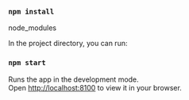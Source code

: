 ### `npm install`

node_modules

In the project directory, you can run:

### `npm start`

Runs the app in the development mode.\
Open [http://localhost:8100](http://localhost:8100) to view it in your browser.

